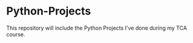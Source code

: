 # Python-Projects

This repository will include the Python Projects I've done during my TCA course.
